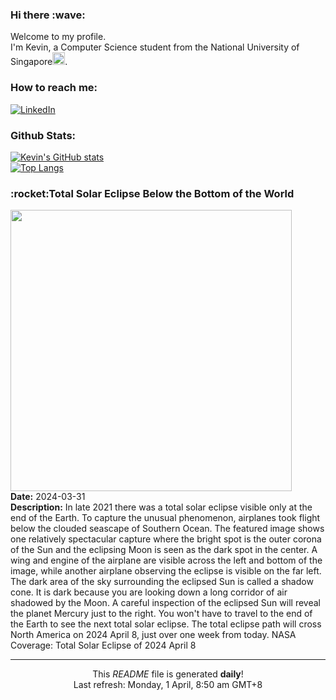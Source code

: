 <h3>Hi there :wave:</h3>

Welcome to my profile.   
I'm Kevin, a Computer Science student from the National University of Singapore<img src="https://img.icons8.com/color/96/000000/singapore-circular.png" width="20px"/>.</p>

<h3>How to reach me: </h3>
<a href="https://www.linkedin.com/in/kevin-foong/"><img alt="LinkedIn" src="https://img.shields.io/badge/linkedin-%230077B5.svg?&style=for-the-badge&logo=linkedin&logoColor=white" /></a> 

<h3>Github Stats: </h3> 

[![Kevin's GitHub stats](https://github-readme-stats.vercel.app/api?username=kevin9foong&theme=tokyonight)](https://github.com/anuraghazra/github-readme-stats) <br/>
[![Top Langs](https://github-readme-stats.vercel.app/api/top-langs/?username=kevin9foong&layout=compact&theme=tokyonight)](https://github.com/anuraghazra/github-readme-stats)

<h3>:rocket:Total Solar Eclipse Below the Bottom of the World</h3> 
<img width="450" src="https:&#x2F;&#x2F;apod.nasa.gov&#x2F;apod&#x2F;image&#x2F;2403&#x2F;EclipseAntarctica_Horalek_1500.jpg" /><br/>
<b>Date:</b> 2024-03-31<br/>
<b>Description:</b> In late 2021 there was a total solar eclipse visible only at the end of the Earth.  To capture the unusual phenomenon, airplanes took flight below the clouded seascape of Southern Ocean. The featured image shows one relatively spectacular capture where the bright spot is the outer corona of the Sun and the eclipsing Moon is seen as the dark spot in the center.  A wing and engine of the airplane are visible across the left and bottom of the image, while another airplane observing the eclipse is visible on the far left. The dark area of the sky surrounding the eclipsed Sun is called a shadow cone. It is dark because you are looking down a long corridor of air shadowed by the Moon. A careful inspection of the eclipsed Sun will reveal the planet Mercury just to the right. You won&#39;t have to travel to the end of the Earth to see the next total solar eclipse. The total eclipse path will cross North America on 2024 April 8, just over one week from today.   NASA Coverage: Total Solar Eclipse of 2024 April 8<br/>

------------
<p align="center">This <i>README</i> file is generated <b>daily</b>!</br>
Last refresh: Monday, 1 April, 8:50 am GMT+8<br />
